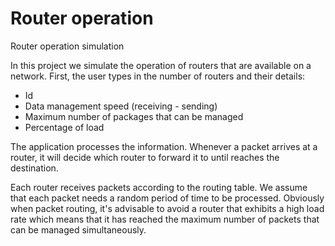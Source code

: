# Router operation
Router operation simulation

In this project we simulate the operation of routers that are available on a network. First, the user types in the number of routers and their details:
* Id
* Data management speed (receiving - sending)
* Maximum number of packages that can be managed
* Percentage of load

The application processes the information. Whenever a packet arrives at a router, it will decide which router to forward it to until reaches the destination.

Each router receives packets according to the routing table. We assume that each packet needs a random period of time to be processed. Obviously when packet routing, it's advisable to avoid a router that exhibits a high load rate which means that it has reached the maximum number of packets that can be managed simultaneously.
